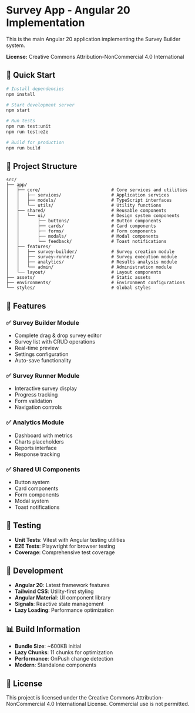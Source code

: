 # Survey App - Angular 20 Implementation

This is the main Angular 20 application implementing the Survey Builder system.

**License:** Creative Commons Attribution-NonCommercial 4.0 International

## 🚀 Quick Start

```bash
# Install dependencies
npm install

# Start development server
npm start

# Run tests
npm run test:unit
npm run test:e2e

# Build for production
npm run build
```

## 📁 Project Structure

```
src/
├── app/
│   ├── core/                           # Core services and utilities
│   │   ├── services/                   # Application services
│   │   ├── models/                     # TypeScript interfaces
│   │   └── utils/                      # Utility functions
│   ├── shared/                         # Reusable components
│   │   └── ui/                         # Design system components
│   │       ├── buttons/                # Button components
│   │       ├── cards/                  # Card components
│   │       ├── forms/                  # Form components
│   │       ├── modals/                 # Modal components
│   │       └── feedback/               # Toast notifications
│   ├── features/
│   │   ├── survey-builder/             # Survey creation module
│   │   ├── survey-runner/              # Survey execution module
│   │   ├── analytics/                  # Results analysis module
│   │   └── admin/                      # Administration module
│   └── layout/                         # Layout components
├── assets/                             # Static assets
├── environments/                       # Environment configurations
└── styles/                             # Global styles
```

## 🎯 Features

### ✅ Survey Builder Module
- Complete drag & drop survey editor
- Survey list with CRUD operations
- Real-time preview
- Settings configuration
- Auto-save functionality

### ✅ Survey Runner Module
- Interactive survey display
- Progress tracking
- Form validation
- Navigation controls

### ✅ Analytics Module
- Dashboard with metrics
- Charts placeholders
- Reports interface
- Response tracking

### ✅ Shared UI Components
- Button system
- Card components
- Form components
- Modal system
- Toast notifications

## 🧪 Testing

- **Unit Tests**: Vitest with Angular testing utilities
- **E2E Tests**: Playwright for browser testing
- **Coverage**: Comprehensive test coverage

## 🔧 Development

- **Angular 20**: Latest framework features
- **Tailwind CSS**: Utility-first styling
- **Angular Material**: UI component library
- **Signals**: Reactive state management
- **Lazy Loading**: Performance optimization

## 📊 Build Information

- **Bundle Size**: ~600KB initial
- **Lazy Chunks**: 11 chunks for optimization
- **Performance**: OnPush change detection
- **Modern**: Standalone components

## 📄 License

This project is licensed under the Creative Commons Attribution-NonCommercial 4.0 International License. Commercial use is not permitted.
